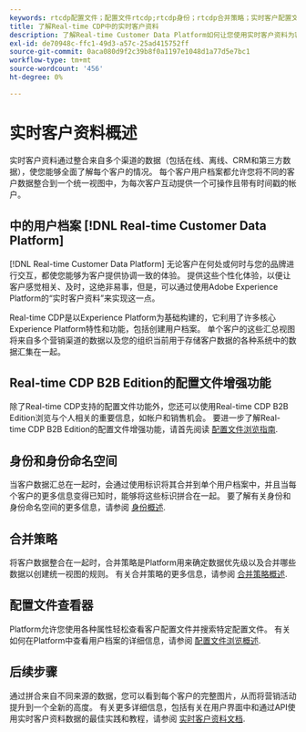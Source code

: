 ```yaml
---
keywords: rtcdp配置文件；配置文件rtcdp;rtcdp身份；rtcdp合并策略；实时客户配置文件
title: 了解Real-time CDP中的实时客户资料
description: 了解Real-time Customer Data Platform如何让您使用实时客户资料为客户提供协调一致的相关体验。
exl-id: de70948c-ffc1-49d3-a57c-25ad415752ff
source-git-commit: 0aca080d9f2c39b8f0a1197e1048d1a77d5e7bc1
workflow-type: tm+mt
source-wordcount: '456'
ht-degree: 0%

---
```


# 实时客户资料概述

实时客户资料通过整合来自多个渠道的数据（包括在线、离线、CRM和第三方数据），使您能够全面了解每个客户的情况。 每个客户用户档案都允许您将不同的客户数据整合到一个统一视图中，为每次客户互动提供一个可操作且带有时间戳的帐户。

## 中的用户档案 [!DNL Real-time Customer Data Platform]

[!DNL Real-time Customer Data Platform] 无论客户在何处或何时与您的品牌进行交互，都使您能够为客户提供协调一致的体验。 提供这些个性化体验，以便让客户感觉相关、及时，这绝非易事，但是，可以通过使用Adobe Experience Platform的“实时客户资料”来实现这一点。

Real-time CDP是以Experience Platform为基础构建的，它利用了许多核心Experience Platform特性和功能，包括创建用户档案。 单个客户的这些汇总视图将来自多个营销渠道的数据以及您的组织当前用于存储客户数据的各种系统中的数据汇集在一起。

## Real-time CDP B2B Edition的配置文件增强功能

除了Real-time CDP支持的配置文件功能外，您还可以使用Real-time CDP B2B Edition浏览与个人相关的重要信息，如帐户和销售机会。 要进一步了解Real-time CDP B2B Edition的配置文件增强功能，请首先阅读 [配置文件浏览指南](profile-browse.md).

## 身份和身份命名空间

当客户数据汇总在一起时，会通过使用标识将其合并到单个用户档案中，并且当每个客户的更多信息变得已知时，能够将这些标识拼合在一起。 要了解有关身份和身份命名空间的更多信息，请参阅 [身份概述](identities-overview.md).

## 合并策略

将客户数据整合在一起时，合并策略是Platform用来确定数据优先级以及合并哪些数据以创建统一视图的规则。 有关合并策略的更多信息，请参阅 [合并策略概述](merge-policies.md).

## 配置文件查看器

Platform允许您使用各种属性轻松查看客户配置文件并搜索特定配置文件。 有关如何在Platform中查看用户档案的详细信息，请参阅 [配置文件浏览概述](profile-browse.md).

## 后续步骤

通过拼合来自不同来源的数据，您可以看到每个客户的完整图片，从而将营销活动提升到一个全新的高度。 有关更多详细信息，包括有关在用户界面中和通过API使用实时客户资料数据的最佳实践和教程，请参阅 [实时客户资料文档](../../profile/home.md).
